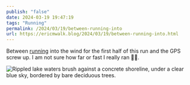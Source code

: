 ```yaml
---
publish: "false"
date: 2024-03-19 19:47:19
tags: "Running"
permalink: /2024/03/19/between-running-into
url: https://ericmwalk.blog/2024/03/19/between-running-into.html
---
```


Between [running](https://strava.com/activities/10997128924) into the wind for the first half of this run and the GPS screw up. I am not sure how far or fast I really ran 🤷‍♂️.

![Rippled lake waters brush against a concrete shoreline, under a clear blue sky, bordered by bare deciduous trees.](https://ericmwalk.blog/uploads/2024/img-8371.jpeg)